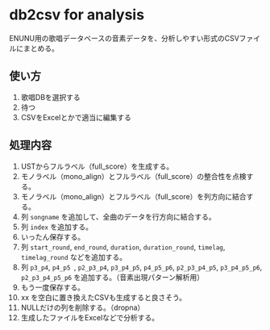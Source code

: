 # db2csv for analysis

ENUNU用の歌唱データベースの音素データを、分析しやすい形式のCSVファイルにまとめる。

## 使い方

1. 歌唱DBを選択する
2. 待つ
3. CSVをExcelとかで適当に編集する

## 処理内容

1. USTからフルラベル（full_score）を生成する。
2. モノラベル（mono_align）とフルラベル（full_score）の整合性を点検する。
3. モノラベル（mono_align）とフルラベル（full_score）を列方向に結合する。
4. 列 `songname` を追加して、全曲のデータを行方向に結合する。
5. 列 `index` を追加する。
6. いったん保存する。
7. 列 `start_round`, `end_round`, `duration`, `duration_round`, `timelag`, `timelag_round` などを追加する。
8. 列 `p3_p4`, `p4_p5 `, `p2_p3_p4`, `p3_p4_p5`, `p4_p5_p6`, `p2_p3_p4_p5`, `p3_p4_p5_p6`, `p2_p3_p4_p5_p6` を追加する。（音素出現パターン解析用）
9. もう一度保存する。
10. xx を空白に置き換えたCSVも生成すると良さそう。
11. NULLだけの列を削除する。（dropna）
11. 生成したファイルをExcelなどで分析する。
